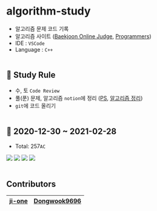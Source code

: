 # algorithm-study
- 알고리즘 문제 코드 기록
- 알고리즘 사이트 ([Baekjoon Online Judge](https://www.acmicpc.net), [Programmers](https://www.programmers.co.kr/learn/challenges?tab=all_challenges))
- IDE : `VSCode`
- Language : `C++`
<br></br>
## 📣 Study Rule
- 수, 토 `Code Review`
- 풀(푼) 문제, 알고리즘 `notion`에 정리 ([PS](https://www.notion.so/610c83ca387f493a8e95b899be0f3a17?v=55bec5a857564512844b22dd2e119095), [알고리즘 정리](www.notion.so/a45aa058ccbd4aedbc0f7c48a37aac3b))
- `git`에 코드 올리기
<br></br>
## 🏅 2020-12-30 ~ 2021-02-28
- Total: 257`AC`

![](https://user-images.githubusercontent.com/42952244/110327524-6e8d4d00-805d-11eb-8366-cefbf79a5795.png)
![](https://user-images.githubusercontent.com/42952244/110327698-a3999f80-805d-11eb-8127-39498e852360.png)
![](https://user-images.githubusercontent.com/42952244/110327804-cd52c680-805d-11eb-9056-ec2860fe2054.png)
![](https://user-images.githubusercontent.com/42952244/110327951-025f1900-805e-11eb-8ee2-a41261e53ede.png)
<br></br>
## Contributors
| [ji-one](https://github.com/ji-one)     | [Dongwook9696](https://github.com/Dongwook9696) |
| ----------------------------------------------- | ----------------------------------------- |    

